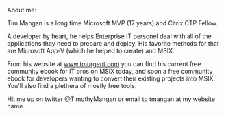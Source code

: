 About me:

Tim Mangan is a long time Microsoft MVP (17 years) and Citrix CTP Fellow.

A developer by heart, he helps Enterprise IT personel deal with all of the applications they need to prepare and deploy. His favorite methods for that are Microsoft App-V (which he helped to create) and MSIX.

From his website at www.tmurgent.com you can find his current free community ebook for IT pros on MSIX today, and soon a free community ebook for developers wanting to convert their existing projects into MSIX. You'll also find a plethera of mostly free tools.

Hit me up on twitter @TimothyMangan or email to tmangan at my website name.

<!---
TimMangan/TimMangan is a ✨ special ✨ repository because its `README.md` (this file) appears on your GitHub profile.
You can click the Preview link to take a look at your changes.
--->
